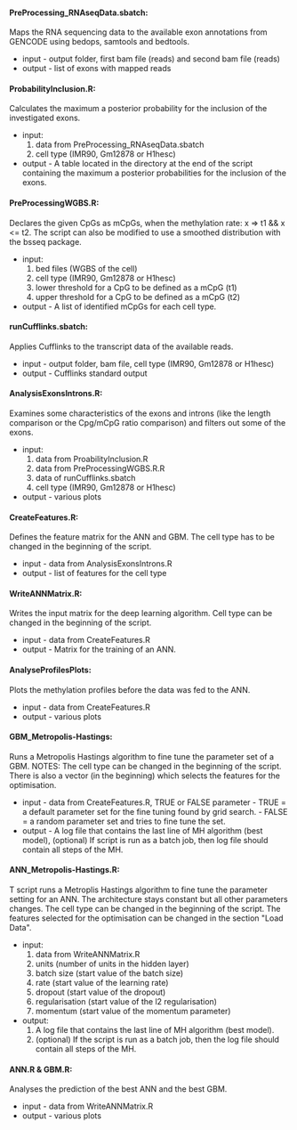 
#### PreProcessing_RNAseqData.sbatch:
Maps the RNA sequencing data to the available exon annotations from GENCODE using bedops, samtools and bedtools.
- input - output folder, first bam file (reads) and second bam file (reads)
- output - list of exons with mapped reads

#### ProbabilityInclusion.R:
Calculates the maximum a posterior probability for the inclusion of the investigated exons.
- input:
	1) data from PreProcessing_RNAseqData.sbatch
	2) cell type (IMR90, Gm12878 or H1hesc) 
- output - A table located in the directory at the end of the script containing the maximum a posterior probabilities for the inclusion of the exons.

#### PreProcessingWGBS.R:
Declares the given CpGs as mCpGs, when the methylation rate: x => t1 && x <= t2. The script can also be modified to use a smoothed distribution with the bsseq package. 
- input:
  	1) bed files (WGBS of the cell)
	2) cell type (IMR90, Gm12878 or H1hesc)
	3) lower threshold for a CpG to be defined as a mCpG (t1)
	4) upper threshold for a CpG to be defined as a mCpG (t2)
- output - A list of identified mCpGs for each cell type.

#### runCufflinks.sbatch:
Applies Cufflinks to the transcript data of the available reads.
- input - output folder, bam file, cell type (IMR90, Gm12878 or H1hesc)
- output -  Cufflinks standard output

#### AnalysisExonsIntrons.R:
Examines some characteristics of the exons and introns (like the length comparison or the Cpg/mCpG ratio comparison) and filters out some of the exons. 
- input:
	1) data from ProabilityInclusion.R
	2) data from PreProcessingWGBS.R.R
	3) data of runCufflinks.sbatch
	4) cell type (IMR90, Gm12878 or H1hesc)
- output - various plots

#### CreateFeatures.R:
Defines the feature matrix for the ANN and GBM. The cell type has to be changed in the beginning of the script.
- input - data from AnalysisExonsIntrons.R
- output - list of features for the cell type

#### WriteANNMatrix.R:
Writes the input matrix for the deep learning algorithm. Cell type can be changed in the beginning of the script.
- input - data from CreateFeatures.R
- output - Matrix for the training of an ANN.

#### AnalyseProfilesPlots:
Plots the methylation profiles before the data was fed to the ANN.
- input - data from CreateFeatures.R
- output - various plots

#### GBM_Metropolis-Hastings:
Runs a Metropolis Hastings algorithm to fine tune the parameter set of a GBM. 
NOTES: The cell type can be changed in the beginning of the script. There is also a vector (in the beginning) which selects the features for the optimisation.
- input - data from CreateFeatures.R, TRUE or FALSE parameter
			- TRUE = a default parameter set for the fine tuning found by grid search.
			- FALSE = a random parameter set and tries to fine tune the set.
- output - A log file that contains the last line of MH algorithm (best model), 
           (optional) If script is run as a batch job, then log file should contain all steps of the MH.

#### ANN_Metropolis-Hastings.R:
T script runs a Metroplis Hastings algorithm to fine tune the parameter setting for an ANN. The architecture stays constant but all other parameters changes. The cell type can be changed in the beginning of the script. The features selected for the optimisation can be changed in the section "Load Data".
- input:
	1) data from WriteANNMatrix.R
  	2) units (number of units in the hidden layer)
  	3) batch size (start value of the batch size)
  	4) rate (start value of the learning rate)
  	5) dropout (start value of the dropout) 
  	6) regularisation (start value of the l2 regularisation) 
  	7) momentum (start value of the momentum parameter)
- output:
	1) A log file that contains the last line of MH algorithm (best model).
	2) (optional) If the script is run as a batch job, then the log file should contain all steps of the MH.

#### ANN.R & GBM.R:
Analyses the prediction of the best ANN and the best GBM.
- input - data from WriteANNMatrix.R
- output - various plots


